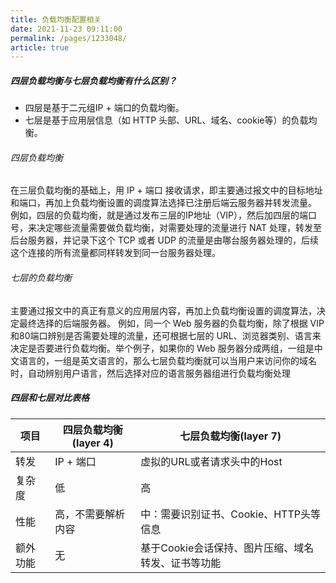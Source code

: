 ```yaml
---
title: 负载均衡配置相关  
date: 2021-11-23 09:11:00
permalink: /pages/1233048/
article: true
---
```


##### 四层负载均衡与七层负载均衡有什么区别？

- 四层是基于二元组IP + 端口的负载均衡。
- 七层是基于应用层信息（如 HTTP 头部、URL、域名、cookie等）的负载均衡。

###### 四层负载均衡

在三层负载均衡的基础上，用 IP + 端口 接收请求，即主要通过报文中的目标地址和端口，再加上负载均衡设置的调度算法选择已注册后端云服务器并转发流量。
例如，四层的负载均衡，就是通过发布三层的IP地址（VIP），然后加四层的端口号，来决定哪些流量需要做负载均衡，对需要处理的流量进行 NAT 处理，转发至后台服务器，并记录下这个 TCP 或者 UDP 的流量是由哪台服务器处理的，后续这个连接的所有流量都同样转发到同一台服务器处理。

###### 七层的负载均衡

主要通过报文中的真正有意义的应用层内容，再加上负载均衡设置的调度算法，决定最终选择的后端服务器。
例如，同一个 Web 服务器的负载均衡，除了根据 VIP 和80端口辨别是否需要处理的流量，还可根据七层的 URL、浏览器类别、语言来决定是否要进行负载均衡。举个例子，如果你的 Web 服务器分成两组，一组是中文语言的，一组是英文语言的，那么七层负载均衡就可以当用户来访问你的域名时，自动辨别用户语言，然后选择对应的语言服务器组进行负载均衡处理

##### 四层和七层对比表格

| 项目     | 四层负载均衡(layer 4) | 七层负载均衡(layer 7)                              |
| -------- | --------------------- | -------------------------------------------------- |
| 转发     | IP + 端口             | 虚拟的URL或者请求头中的Host                        |
| 复杂度   | 低                    | 高                                                 |
| 性能     | 高，不需要解析内容    | 中：需要识别证书、Cookie、HTTP头等信息             |
| 额外功能 | 无                    | 基于Cookie会话保持、图片压缩、域名转发、证书等功能 |

